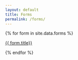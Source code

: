 ```yaml
---
layout: default
title: Forms
permalink: /forms/
---
```


{% for form in site.data.forms %}
<p><a target="_blank" href="{{ site.base_url }}/assets/files/{{ form.file}}">{{ form.title}}</a></p>
{% endfor %}